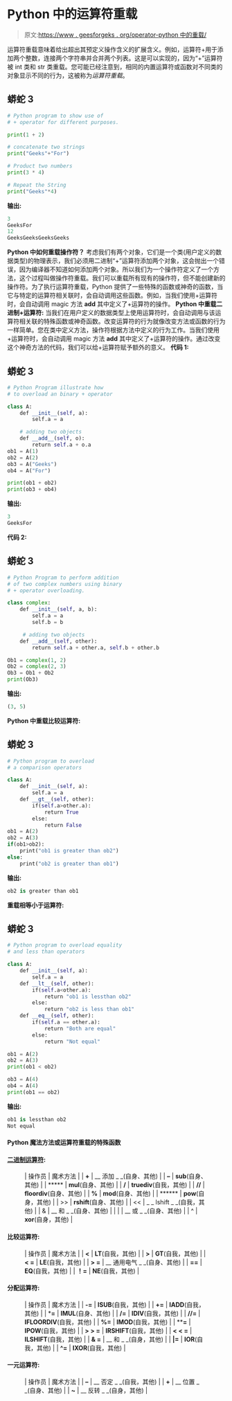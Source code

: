 # Python 中的运算符重载

> 原文:[https://www . geesforgeks . org/operator-python 中的重载/](https://www.geeksforgeeks.org/operator-overloading-in-python/)

运算符重载意味着给出超出其预定义操作含义的扩展含义。例如，运算符+用于添加两个整数，连接两个字符串并合并两个列表。这是可以实现的，因为“+”运算符被 int 类和 str 类重载。您可能已经注意到，相同的内置运算符或函数对不同类的对象显示不同的行为，这被称为*运算符重载*。

## 蟒蛇 3

```py
# Python program to show use of
# + operator for different purposes.

print(1 + 2)

# concatenate two strings
print("Geeks"+"For")

# Product two numbers
print(3 * 4)

# Repeat the String
print("Geeks"*4)
```

**输出:**

```py
3
GeeksFor
12
GeeksGeeksGeeksGeeks
```

**Python 中如何重载操作符？**
考虑我们有两个对象，它们是一个类(用户定义的数据类型)的物理表示，我们必须用二进制“+”运算符添加两个对象，这会抛出一个错误，因为编译器不知道如何添加两个对象。所以我们为一个操作符定义了一个方法，这个过程叫做操作符重载。我们可以重载所有现有的操作符，但不能创建新的操作符。为了执行运算符重载，Python 提供了一些特殊的函数或神奇的函数，当它与特定的运算符相关联时，会自动调用这些函数。例如，当我们使用+运算符时，会自动调用 magic 方法 __add__ 其中定义了+运算符的操作。
**Python 中重载二进制+运算符:**
当我们在用户定义的数据类型上使用运算符时，会自动调用与该运算符相关联的特殊函数或神奇函数。改变运算符的行为就像改变方法或函数的行为一样简单。您在类中定义方法，操作符根据方法中定义的行为工作。当我们使用+运算符时，会自动调用 magic 方法 __add__ 其中定义了+运算符的操作。通过改变这个神奇方法的代码，我们可以给+运算符赋予额外的意义。
**代码 1:**

## 蟒蛇 3

```py
# Python Program illustrate how
# to overload an binary + operator

class A:
    def __init__(self, a):
        self.a = a

    # adding two objects
    def __add__(self, o):
        return self.a + o.a
ob1 = A(1)
ob2 = A(2)
ob3 = A("Geeks")
ob4 = A("For")

print(ob1 + ob2)
print(ob3 + ob4)
```

**输出:**

```py
3
GeeksFor
```

**代码 2:**

## 蟒蛇 3

```py
# Python Program to perform addition
# of two complex numbers using binary
# + operator overloading.

class complex:
    def __init__(self, a, b):
        self.a = a
        self.b = b

     # adding two objects
    def __add__(self, other):
        return self.a + other.a, self.b + other.b

Ob1 = complex(1, 2)
Ob2 = complex(2, 3)
Ob3 = Ob1 + Ob2
print(Ob3)
```

**输出:**

```py
(3, 5)
```

**Python 中重载比较运算符:**

## 蟒蛇 3

```py
# Python program to overload
# a comparison operators

class A:
    def __init__(self, a):
        self.a = a
    def __gt__(self, other):
        if(self.a>other.a):
            return True
        else:
            return False
ob1 = A(2)
ob2 = A(3)
if(ob1>ob2):
    print("ob1 is greater than ob2")
else:
    print("ob2 is greater than ob1")
```

**输出:**

```py
ob2 is greater than ob1
```

**重载相等小于运算符:**

## 蟒蛇 3

```py
# Python program to overload equality
# and less than operators

class A:
    def __init__(self, a):
        self.a = a
    def __lt__(self, other):
        if(self.a<other.a):
            return "ob1 is lessthan ob2"
        else:
            return "ob2 is less than ob1"
    def __eq__(self, other):
        if(self.a == other.a):
            return "Both are equal"
        else:
            return "Not equal"

ob1 = A(2)
ob2 = A(3)
print(ob1 < ob2)

ob3 = A(4)
ob4 = A(4)
print(ob1 == ob2)
```

**输出:**

```py
ob1 is lessthan ob2
Not equal
```

#### Python 魔法方法或运算符重载的特殊函数

#### [二进制运算符](https://www.geeksforgeeks.org/basic-operators-python/):

<figure class="table">

| 操作员 | 魔术方法 |
| **+** | __ 添加 _ _(自身、其他) |
| **–** | __sub__(自身、其他) |
| ***** | __mul__(自身、其他) |
| **/** | __truediv__(自我，其他) |
| **//** | __floordiv__(自身、其他) |
| **%** | __mod__(自身、其他) |
| ****** | __pow__(自身，其他) |
| >> | __rshift__(自身、其他) |
| << | _ _ lshift _ _(自我，其他) |
| & | __ 和 _ _(自身、其他) |
| &#124; | __ 或 _ _(自身、其他) |
| ^ | __xor__(自身，其他) |

</figure>

#### 比较运算符:

<figure class="table">

| 操作员 | 魔术方法 |
| **<** | __LT__(自我，其他) |
| **>** | __GT__(自我，其他) |
| **< =** | __LE__(自我，其他) |
| **> =** | __ 通用电气 _ _(自身、其他) |
| **==** | __EQ__(自我，其他) |
| **！=** | __NE__(自我，其他) |

</figure>

#### 分配运算符:

<figure class="table">

| 操作员 | 魔术方法 |
| **-=** | __ISUB__(自我，其他) |
| **+=** | __IADD__(自我，其他) |
| ***=** | __IMUL__(自身、其他) |
| **/=** | __IDIV__(自我，其他) |
| **//=** | __IFLOORDIV__(自我，其他) |
| **%=** | __IMOD__(自我，其他) |
| ****=** | __IPOW__(自我，其他) |
| **> > =** | __IRSHIFT__(自我，其他) |
| **< < =** | __ILSHIFT__(自我，其他) |
| **& =** | __ 和 _ _(自身，其他) |
| **&#124;=** | __IOR__(自我，其他) |
| **^=** | __IXOR__(自我，其他) |

</figure>

#### 一元运算符:

<figure class="table">

| 操作员 | 魔术方法 |
| **–** | __ 否定 _ _(自我，其他) |
| **+** | __ 位置 _ _(自身、其他) |
| **~** | __ 反转 _ _(自身，其他) |

</figure>